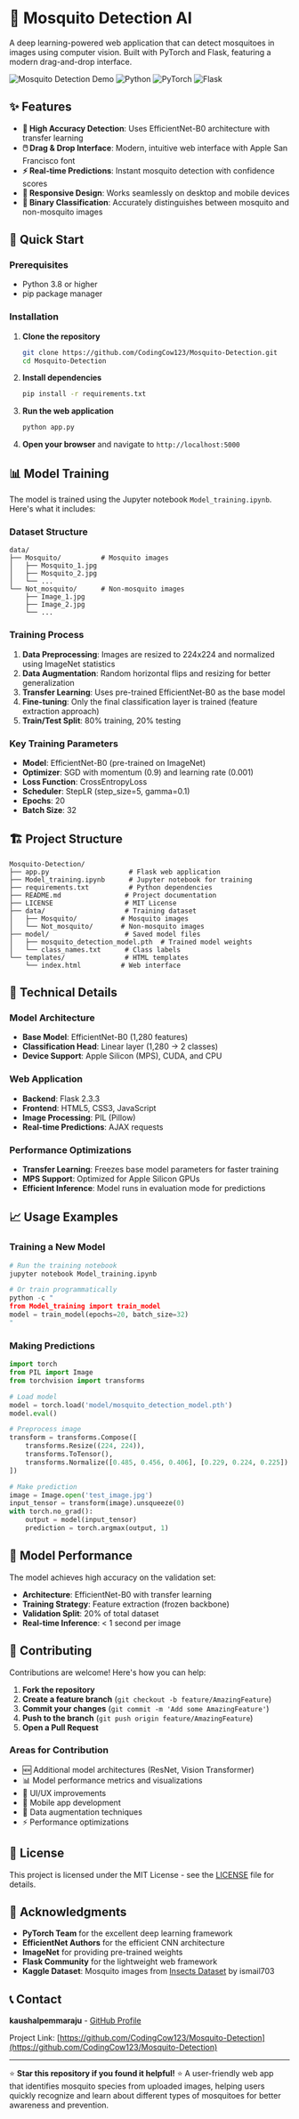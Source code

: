 # 🦟 Mosquito Detection AI

A deep learning-powered web application that can detect mosquitoes in images using computer vision. Built with PyTorch and Flask, featuring a modern drag-and-drop interface.

![Mosquito Detection Demo](https://img.shields.io/badge/AI-Computer%20Vision-blue) ![Python](https://img.shields.io/badge/Python-3.8%2B-green) ![PyTorch](https://img.shields.io/badge/PyTorch-Latest-red) ![Flask](https://img.shields.io/badge/Flask-2.3.3-lightgrey)

## ✨ Features

- **🔬 High Accuracy Detection**: Uses EfficientNet-B0 architecture with transfer learning
- **🖱️ Drag & Drop Interface**: Modern, intuitive web interface with Apple San Francisco font
- **⚡ Real-time Predictions**: Instant mosquito detection with confidence scores
- **📱 Responsive Design**: Works seamlessly on desktop and mobile devices
- **🎯 Binary Classification**: Accurately distinguishes between mosquito and non-mosquito images

## 🚀 Quick Start

### Prerequisites

- Python 3.8 or higher
- pip package manager

### Installation

1. **Clone the repository**
   ```bash
   git clone https://github.com/CodingCow123/Mosquito-Detection.git
   cd Mosquito-Detection
   ```

2. **Install dependencies**
   ```bash
   pip install -r requirements.txt
   ```

3. **Run the web application**
   ```bash
   python app.py
   ```

4. **Open your browser** and navigate to `http://localhost:5000`

## 📊 Model Training

The model is trained using the Jupyter notebook `Model_training.ipynb`. Here's what it includes:

### Dataset Structure
```
data/
├── Mosquito/          # Mosquito images
│   ├── Mosquito_1.jpg
│   ├── Mosquito_2.jpg
│   └── ...
└── Not_mosquito/      # Non-mosquito images
    ├── Image_1.jpg
    ├── Image_2.jpg
    └── ...
```

### Training Process
1. **Data Preprocessing**: Images are resized to 224x224 and normalized using ImageNet statistics
2. **Data Augmentation**: Random horizontal flips and resizing for better generalization
3. **Transfer Learning**: Uses pre-trained EfficientNet-B0 as the base model
4. **Fine-tuning**: Only the final classification layer is trained (feature extraction approach)
5. **Train/Test Split**: 80% training, 20% testing

### Key Training Parameters
- **Model**: EfficientNet-B0 (pre-trained on ImageNet)
- **Optimizer**: SGD with momentum (0.9) and learning rate (0.001)
- **Loss Function**: CrossEntropyLoss
- **Scheduler**: StepLR (step_size=5, gamma=0.1)
- **Epochs**: 20
- **Batch Size**: 32

## 🏗️ Project Structure

```
Mosquito-Detection/
├── app.py                    # Flask web application
├── Model_training.ipynb      # Jupyter notebook for training
├── requirements.txt          # Python dependencies
├── README.md                # Project documentation
├── LICENSE                  # MIT License
├── data/                    # Training dataset
│   ├── Mosquito/           # Mosquito images
│   └── Not_mosquito/       # Non-mosquito images
├── model/                   # Saved model files
│   ├── mosquito_detection_model.pth  # Trained model weights
│   └── class_names.txt      # Class labels
└── templates/               # HTML templates
    └── index.html          # Web interface
```

## 🔧 Technical Details

### Model Architecture
- **Base Model**: EfficientNet-B0 (1,280 features)
- **Classification Head**: Linear layer (1,280 → 2 classes)
- **Device Support**: Apple Silicon (MPS), CUDA, and CPU

### Web Application
- **Backend**: Flask 2.3.3
- **Frontend**: HTML5, CSS3, JavaScript
- **Image Processing**: PIL (Pillow)
- **Real-time Predictions**: AJAX requests

### Performance Optimizations
- **Transfer Learning**: Freezes base model parameters for faster training
- **MPS Support**: Optimized for Apple Silicon GPUs
- **Efficient Inference**: Model runs in evaluation mode for predictions

## 📈 Usage Examples

### Training a New Model
```python
# Run the training notebook
jupyter notebook Model_training.ipynb

# Or train programmatically
python -c "
from Model_training import train_model
model = train_model(epochs=20, batch_size=32)
"
```

### Making Predictions
```python
import torch
from PIL import Image
from torchvision import transforms

# Load model
model = torch.load('model/mosquito_detection_model.pth')
model.eval()

# Preprocess image
transform = transforms.Compose([
    transforms.Resize((224, 224)),
    transforms.ToTensor(),
    transforms.Normalize([0.485, 0.456, 0.406], [0.229, 0.224, 0.225])
])

# Make prediction
image = Image.open('test_image.jpg')
input_tensor = transform(image).unsqueeze(0)
with torch.no_grad():
    output = model(input_tensor)
    prediction = torch.argmax(output, 1)
```

## 🎯 Model Performance

The model achieves high accuracy on the validation set:
- **Architecture**: EfficientNet-B0 with transfer learning
- **Training Strategy**: Feature extraction (frozen backbone)
- **Validation Split**: 20% of total dataset
- **Real-time Inference**: < 1 second per image

## 🤝 Contributing

Contributions are welcome! Here's how you can help:

1. **Fork the repository**
2. **Create a feature branch** (`git checkout -b feature/AmazingFeature`)
3. **Commit your changes** (`git commit -m 'Add some AmazingFeature'`)
4. **Push to the branch** (`git push origin feature/AmazingFeature`)
5. **Open a Pull Request**

### Areas for Contribution
- 🆕 Additional model architectures (ResNet, Vision Transformer)
- 📊 Model performance metrics and visualizations
- 🎨 UI/UX improvements
- 📱 Mobile app development
- 🔄 Data augmentation techniques
- ⚡ Performance optimizations

## 📝 License

This project is licensed under the MIT License - see the [LICENSE](LICENSE) file for details.

## 🙏 Acknowledgments

- **PyTorch Team** for the excellent deep learning framework
- **EfficientNet Authors** for the efficient CNN architecture
- **ImageNet** for providing pre-trained weights
- **Flask Community** for the lightweight web framework
- **Kaggle Dataset**: Mosquito images from [Insects Dataset](https://www.kaggle.com/datasets/ismail703/insects/data) by ismail703

## 📞 Contact

**kaushalpemmaraju** - [GitHub Profile](https://github.com/kaushalpemmaraju)

Project Link: [https://github.com/CodingCow123/Mosquito-Detection](https://github.com/CodingCow123/Mosquito-Detection)

---

⭐ **Star this repository if you found it helpful!** ⭐
A user-friendly web app that identifies mosquito species from uploaded images, helping users quickly recognize and learn about different types of mosquitoes for better awareness and prevention.
